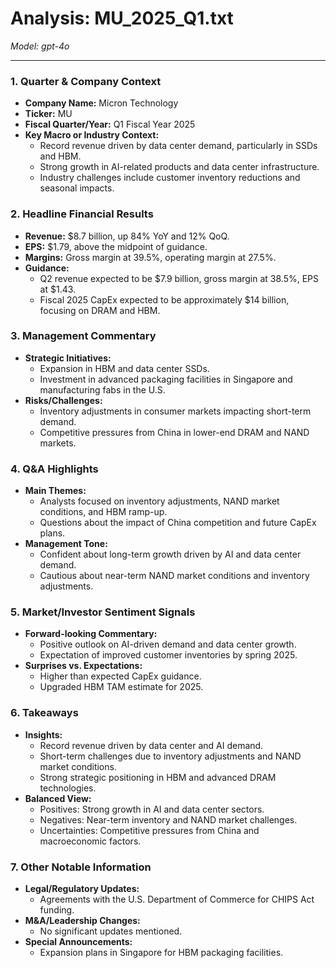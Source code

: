 # Analysis: MU_2025_Q1.txt

*Model: gpt-4o*

---

### 1. Quarter & Company Context
- **Company Name:** Micron Technology
- **Ticker:** MU
- **Fiscal Quarter/Year:** Q1 Fiscal Year 2025
- **Key Macro or Industry Context:**
  - Record revenue driven by data center demand, particularly in SSDs and HBM.
  - Strong growth in AI-related products and data center infrastructure.
  - Industry challenges include customer inventory reductions and seasonal impacts.

### 2. Headline Financial Results
- **Revenue:** $8.7 billion, up 84% YoY and 12% QoQ.
- **EPS:** $1.79, above the midpoint of guidance.
- **Margins:** Gross margin at 39.5%, operating margin at 27.5%.
- **Guidance:**
  - Q2 revenue expected to be $7.9 billion, gross margin at 38.5%, EPS at $1.43.
  - Fiscal 2025 CapEx expected to be approximately $14 billion, focusing on DRAM and HBM.

### 3. Management Commentary
- **Strategic Initiatives:**
  - Expansion in HBM and data center SSDs.
  - Investment in advanced packaging facilities in Singapore and manufacturing fabs in the U.S.
- **Risks/Challenges:**
  - Inventory adjustments in consumer markets impacting short-term demand.
  - Competitive pressures from China in lower-end DRAM and NAND markets.

### 4. Q&A Highlights
- **Main Themes:**
  - Analysts focused on inventory adjustments, NAND market conditions, and HBM ramp-up.
  - Questions about the impact of China competition and future CapEx plans.
- **Management Tone:**
  - Confident about long-term growth driven by AI and data center demand.
  - Cautious about near-term NAND market conditions and inventory adjustments.

### 5. Market/Investor Sentiment Signals
- **Forward-looking Commentary:**
  - Positive outlook on AI-driven demand and data center growth.
  - Expectation of improved customer inventories by spring 2025.
- **Surprises vs. Expectations:**
  - Higher than expected CapEx guidance.
  - Upgraded HBM TAM estimate for 2025.

### 6. Takeaways
- **Insights:**
  - Record revenue driven by data center and AI demand.
  - Short-term challenges due to inventory adjustments and NAND market conditions.
  - Strong strategic positioning in HBM and advanced DRAM technologies.
- **Balanced View:**
  - Positives: Strong growth in AI and data center sectors.
  - Negatives: Near-term inventory and NAND market challenges.
  - Uncertainties: Competitive pressures from China and macroeconomic factors.

### 7. Other Notable Information
- **Legal/Regulatory Updates:**
  - Agreements with the U.S. Department of Commerce for CHIPS Act funding.
- **M&A/Leadership Changes:**
  - No significant updates mentioned.
- **Special Announcements:**
  - Expansion plans in Singapore for HBM packaging facilities.
